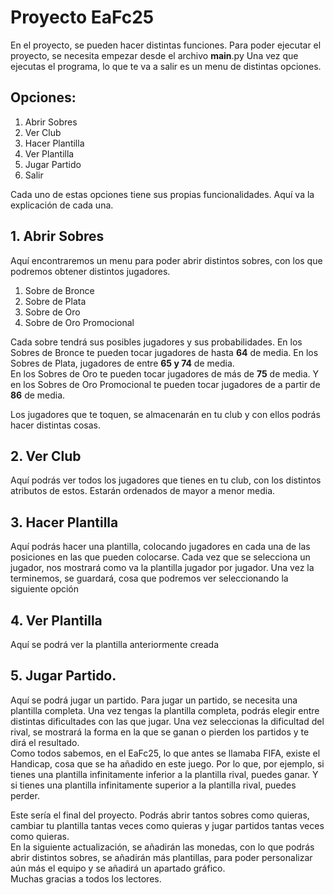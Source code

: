 # Proyecto EaFc25

En el proyecto, se pueden hacer distintas funciones. Para poder ejecutar el proyecto, se necesita empezar desde el archivo __main__.py
Una vez que ejecutas el programa, lo que te va a salir es un menu de distintas opciones. 
## Opciones: 

1. Abrir Sobres
2. Ver Club
3. Hacer Plantilla
4. Ver Plantilla
5. Jugar Partido
6. Salir

Cada uno de estas opciones tiene sus propias funcionalidades. Aquí va la explicación de cada una. 

## 1. Abrir Sobres
Aquí encontraremos un menu para poder abrir distintos sobres, con los que podremos obtener distintos jugadores. 
  1. Sobre de Bronce
  2. Sobre de Plata
  3. Sobre de Oro
  4. Sobre de Oro Promocional

Cada sobre tendrá sus posibles jugadores y sus probabilidades. En los Sobres de Bronce te pueden tocar jugadores de hasta **64** de media. En los Sobres de Plata, jugadores de entre **65 y 74** de media.  
En los Sobres de Oro te pueden tocar jugadores de más de **75** de media. Y en los Sobres de Oro Promocional te pueden tocar jugadores de a partir de **86** de media.  

Los jugadores que te toquen, se almacenarán en tu club y con ellos podrás hacer distintas cosas. 

## 2. Ver Club
Aquí podrás ver todos los jugadores que tienes en tu club, con los distintos atributos de estos. Estarán ordenados de mayor a menor media. 

## 3. Hacer Plantilla
Aquí podrás hacer una plantilla, colocando jugadores en cada una de las posiciones en las que pueden colocarse. Cada vez que se selecciona un jugador, nos mostrará como va la plantilla jugador por jugador. Una vez la terminemos, se guardará, cosa que podremos ver seleccionando la siguiente opción

## 4. Ver Plantilla
Aquí se podrá ver la plantilla anteriormente creada

## 5. Jugar Partido. 
Aquí se podrá jugar un partido. Para jugar un partido, se necesita una plantilla completa. Una vez tengas la plantilla completa, podrás elegir entre distintas dificultades con las que jugar. Una vez seleccionas la dificultad del rival, se mostrará la forma en la que se ganan o pierden los partidos y te dirá el resultado.  
Como todos sabemos, en el EaFc25, lo que antes se llamaba FIFA, existe el Handicap, cosa que se ha añadido en este juego. Por lo que, por ejemplo, si tienes una plantilla infinitamente inferior a la plantilla rival, puedes ganar. Y si tienes una plantilla infinitamente superior a la plantilla rival, puedes perder.  

Este sería el final del proyecto. Podrás abrir tantos sobres como quieras, cambiar tu plantilla tantas veces como quieras y jugar partidos tantas veces como quieras.  
En la siguiente actualización, se añadirán las monedas, con lo que podrás abrir distintos sobres, se añadirán más plantillas, para poder personalizar aún más el equipo y se añadirá un apartado gráfico.  
Muchas gracias a todos los lectores. 
